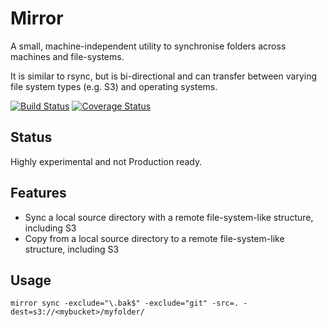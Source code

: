 # Mirror

A small, machine-independent utility to synchronise folders across machines and file-systems.

It is similar to rsync, but is bi-directional and can transfer between varying file system types (e.g. S3) and operating systems.

[![Build Status](https://travis-ci.org/mefellows/mirror.svg?branch=prototype)](https://travis-ci.org/mefellows/mirror)
[![Coverage Status](https://coveralls.io/repos/mefellows/mirror/badge.svg?branch=prototype)](https://coveralls.io/r/mefellows/mirror?branch=prototype)

## Status

Highly experimental and not Production ready.

## Features

* Sync a local source directory with a remote file-system-like structure, including S3
* Copy from a local source directory to a remote file-system-like structure, including S3

## Usage

```
mirror sync -exclude="\.bak$" -exclude="git" -src=. -dest=s3://<mybucket>/myfolder/
```
